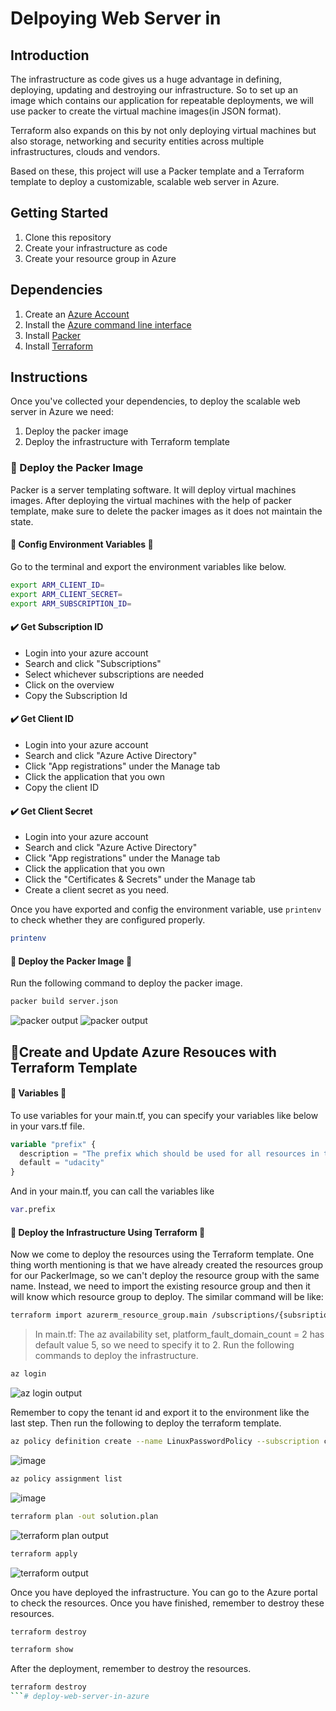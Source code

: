 # Delpoying Web Server in 

## Introduction

The infrastructure as code gives us a huge advantage in defining, deploying, updating and destroying our infrastructure. So to set up an image which contains our application for repeatable deployments, we will use packer to create the virtual machine images(in JSON format).

Terraform also expands on this by not only deploying virtual machines but also storage, networking and security entities across multiple infrastructures, clouds and vendors.

Based on these, this project will use a Packer template and a Terraform template to deploy a customizable, scalable web server in Azure.

## Getting Started

1. Clone this repository
2. Create your infrastructure as code
4. Create your resource group in Azure

## Dependencies

1. Create an [Azure Account](https://portal.azure.com) 
2. Install the [Azure command line interface](https://docs.microsoft.com/en-us/cli/azure/install-azure-cli?view=azure-cli-latest)
3. Install [Packer](https://www.packer.io/downloads)
4. Install [Terraform](https://www.terraform.io/downloads.html)

## Instructions

Once you've  collected your dependencies, to deploy the scalable web server in Azure we need: 

1. Deploy the packer image
2. Deploy the infrastructure with Terraform template

### :pushpin: Deploy the Packer Image

Packer is a server templating software. It will deploy virtual machines images. After deploying the virtual machines with the help of packer template, make sure to delete the packer images as it does not maintain the state.

#### :large_blue_diamond:  Config Environment Variables :large_blue_diamond: 

Go to the terminal and export the environment variables like below.

```bash
export ARM_CLIENT_ID=
export ARM_CLIENT_SECRET=
export ARM_SUBSCRIPTION_ID=
```

#### :heavy_check_mark: Get Subscription ID

* Login into your azure account
* Search and click "Subscriptions"
* Select whichever subscriptions are needed
* Click on the overview
* Copy the Subscription Id

#### :heavy_check_mark: Get Client ID

* Login into your azure account
* Search and click "Azure Active Directory"
* Click "App registrations" under the Manage tab
* Click the application that you own
* Copy the client ID

#### :heavy_check_mark: Get Client Secret

* Login into your azure account
* Search and click "Azure Active Directory"
* Click "App registrations" under the Manage tab
* Click the application that you own
* Click the "Certificates & Secrets" under the Manage tab
* Create a client secret as you need.

Once you have exported and config the environment variable, use `printenv` to check whether they are configured properly.

```bash
printenv
```

#### :large_blue_diamond:  Deploy the Packer Image :large_blue_diamond:  

Run the following command to deploy the packer image.

```bash
packer build server.json
```

![packer output](https://dl3.pushbulletusercontent.com/vVp0K7PT6RgwbBUYQEDRAESmFE51X68K/image.png) 
![packer output](https://dl3.pushbulletusercontent.com/2erDi15hVlbd4J5yyi3MQVN4fjMzfKVq/image.png) 


## :pushpin:Create and Update Azure Resouces with Terraform Template

#### :large_blue_diamond: Variables :large_blue_diamond:

To use variables for your main.tf, you can specify your variables like below in your vars.tf file.

```tf
variable "prefix" {
  description = "The prefix which should be used for all resources in this example"
  default = "udacity"
}
```


And in your main.tf, you can call the variables like

```tf
var.prefix
```

#### :large_blue_diamond: Deploy the Infrastructure Using Terraform :large_blue_diamond:

Now we come to deploy the resources using the Terraform template. One thing worth mentioning is that we have already created the resources group for our PackerImage, so we can't deploy the resource group with the same name. Instead, we need to import the existing resource group and then it will know which resource group to deploy. The similar command will be like:

```bash
terraform import azurerm_resource_group.main /subscriptions/{subsriptionId}/resourceGroups/{resourceGroupName}
```

> In main.tf: The az availability set, platform_fault_domain_count = 2 has default value 5, so we need to specify it to 2.
Run the following commands to deploy the infrastructure.

```bash
az login
```

![az login output](https://dl3.pushbulletusercontent.com/mPIh5xMrtkt4gSp5j6mOs9SQTtrdXTGE/image.png)

Remember to copy the tenant id and export it to the environment like the last step. Then run the following to deploy the terraform template.

```bash
az policy definition create --name LinuxPasswordPolicy --subscription c28ed0f0-cbce-41fa-9cfa-f14da67960ac --mode all --rules policy.json
```

![image](https://user-images.githubusercontent.com/57246653/127755268-b5c3a7e9-76ff-4c76-9d2e-ef413847f147.png)


```bash
az policy assignment list
```
![image](https://user-images.githubusercontent.com/57246653/127755289-a9a17e84-4140-4253-a411-3e25cebeca8e.png)

```bash
terraform plan -out solution.plan
```

![terraform plan output](https://dl3.pushbulletusercontent.com/4eE8LSPsX7rFessYPMLk3p7jD0HQDtk7/image.png)

```bash
terraform apply
```

![terraform output](https://dl3.pushbulletusercontent.com/9laUe5ITAIKW0bpB95sqPNvrGGXIM7ZD/image.png)

Once you have deployed the infrastructure. You can go to the Azure portal to check the resources. Once you have finished, remember to destroy these resources.

```bash
terraform destroy
```


```bash
terraform show
```

After the deployment, remember to destroy the resources.
    
``` bash
terraform destroy
```# deploy-web-server-in-azure

